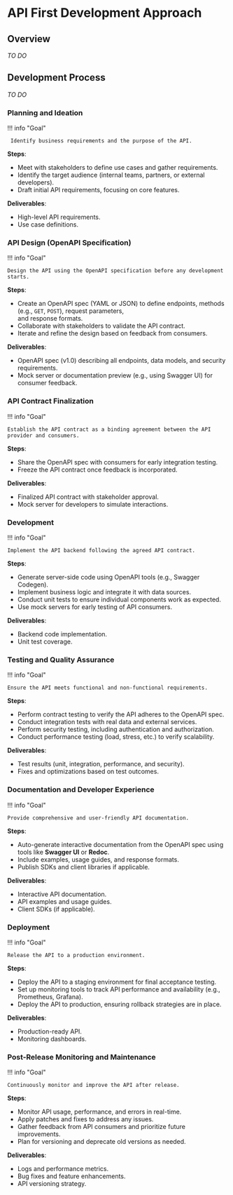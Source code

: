 # API First Development Approach    

## Overview  

_TO DO_

## Development Process    

_TO DO_  

### Planning and Ideation  

!!! info "Goal"  

     Identify business requirements and the purpose of the API.  

**Steps**:    

- Meet with stakeholders to define use cases and gather requirements.  
- Identify the target audience (internal teams, partners, or external developers).  
- Draft initial API requirements, focusing on core features.    

**Deliverables**:    

- High-level API requirements.  
- Use case definitions.

### API Design (OpenAPI Specification)    

!!! info "Goal"  

    Design the API using the OpenAPI specification before any development starts.    

**Steps**:    

- Create an OpenAPI spec (YAML or JSON) to define endpoints, methods (e.g., `GET`, `POST`), request parameters,   
and response formats.    
- Collaborate with stakeholders to validate the API contract.  
- Iterate and refine the design based on feedback from consumers.    

**Deliverables**:    

- OpenAPI spec (v1.0) describing all endpoints, data models, and security requirements.  
- Mock server or documentation preview (e.g., using Swagger UI) for consumer feedback.

### API Contract Finalization    

!!! info "Goal"  

    Establish the API contract as a binding agreement between the API provider and consumers.  

**Steps**:  

- Share the OpenAPI spec with consumers for early integration testing.  
- Freeze the API contract once feedback is incorporated.  

**Deliverables**:  

- Finalized API contract with stakeholder approval.  
- Mock server for developers to simulate interactions.

### Development  

!!! info "Goal"  

    Implement the API backend following the agreed API contract.  

**Steps**:  

- Generate server-side code using OpenAPI tools (e.g., Swagger Codegen).  
- Implement business logic and integrate it with data sources.  
- Conduct unit tests to ensure individual components work as expected.  
- Use mock servers for early testing of API consumers.  
  
**Deliverables**:  

- Backend code implementation.  
- Unit test coverage.

### Testing and Quality Assurance  

!!! info "Goal"  

    Ensure the API meets functional and non-functional requirements.  

**Steps**:  

- Perform contract testing to verify the API adheres to the OpenAPI spec.  
- Conduct integration tests with real data and external services.  
- Perform security testing, including authentication and authorization.  
- Conduct performance testing (load, stress, etc.) to verify scalability.  
  
**Deliverables**:  

- Test results (unit, integration, performance, and security).  
- Fixes and optimizations based on test outcomes.  

### Documentation and Developer Experience  

!!! info "Goal"  

    Provide comprehensive and user-friendly API documentation.  

**Steps**:  

- Auto-generate interactive documentation from the OpenAPI spec using tools like **Swagger UI** or **Redoc**.  
- Include examples, usage guides, and response formats.  
- Publish SDKs and client libraries if applicable.  

**Deliverables**:  

- Interactive API documentation.  
- API examples and usage guides.  
- Client SDKs (if applicable).

### Deployment  

!!! info "Goal"  

    Release the API to a production environment.  

**Steps**:  

- Deploy the API to a staging environment for final acceptance testing.  
- Set up monitoring tools to track API performance and availability (e.g., Prometheus, Grafana).  
- Deploy the API to production, ensuring rollback strategies are in place.  

**Deliverables**:  

- Production-ready API.  
- Monitoring dashboards.

### Post-Release Monitoring and Maintenance  

!!! info "Goal"  

    Continuously monitor and improve the API after release.  

**Steps**:  

- Monitor API usage, performance, and errors in real-time.  
- Apply patches and fixes to address any issues.  
- Gather feedback from API consumers and prioritize future improvements.  
- Plan for versioning and deprecate old versions as needed.  

**Deliverables**:  

- Logs and performance metrics.  
- Bug fixes and feature enhancements.  
- API versioning strategy.